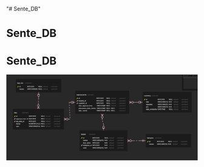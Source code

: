 "# Sente_DB" 
# Sente_DB
# Sente_DB

![alt text](https://github.com/Artemiusch/Sente_DB/blob/testing_branch/ER_Diagram.PNG)